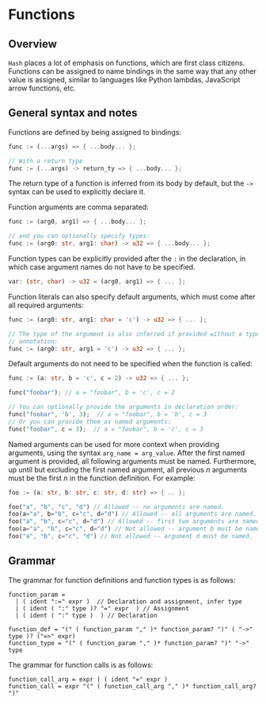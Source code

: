 # Functions

## Overview

`Hash` places a lot of emphasis on functions, which are first class citizens.
Functions can be assigned to name bindings in the same way that any other value is assigned, similar to languages like Python lambdas, JavaScript arrow functions, etc.

## General syntax and notes

Functions are defined by being assigned to bindings:

```rust
func := (...args) => { ...body... };

// With a return type
func := (...args) -> return_ty => { ...body... };
```

The return type of a function is inferred from its body by default, but the `->` syntax can be used to explicitly declare it.

Function arguments are comma separated:

```rust
func := (arg0, arg1) => { ...body... };

// and you can optionally specify types:
func := (arg0: str, arg1: char) -> u32 => { ...body... };
```

Function types can be explicitly provided after the `:` in the declaration, in which case argument names do not have to be specified.

```rust
var: (str, char) -> u32 = (arg0, arg1) => { ... };
```

Function literals can also specify default arguments, which must come after all required arguments:

```rust
func := (arg0: str, arg1: char = 'c') -> u32 => { ... };

// The type of the argument is also inferred if provided without a type
// annotation:
func := (arg0: str, arg1 = 'c') -> u32 => { ... };
```

Default arguments do not need to be specified when the function is called:
```rust
func := (a: str, b = 'c', c = 2) -> u32 => { ... };

func("foobar"); // a = "foobar", b = 'c', c = 2

// You can optionally provide the arguments in declaration order:
func("foobar", 'b', 3);  // a = "foobar", b = 'b', c = 3
// Or you can provide them as named arguments:
func("foobar", c = 3);  // a = "foobar", b = 'c', c = 3
```

Named arguments can be used for more context when providing arguments, using the syntax `arg_name = arg_value`.
After the first named argument is provided, all following arguments must be named.
Furthermore, up until but excluding the first named argument, all previous $n$ arguments must be the first $n$ in the function definition.
For example:
```rs
foo := (a: str, b: str, c: str, d: str) => { .. };

foo("a", "b", "c", "d") // Allowed -- no arguments are named.
foo(a="a", b="b", c="c", d="d") // Allowed -- all arguments are named.
foo("a", "b", c="c", d="d") // Allowed -- first two arguments are named.
foo(a="a", "b", c="c", d="d") // Not allowed -- argument b must be named if a is named.
foo("a", "b", c="c", "d") // Not allowed -- argument d must be named.
```

## Grammar

The grammar for function definitions and function types is as follows:

```
function_param =
  | ( ident ":=" expr )  // Declaration and assignment, infer type
  | ( ident ( ":" type )? "=" expr  ) // Assignment
  | ( ident ( ":" type )  ) // Declaration

function_def = "(" ( function_param "," )* function_param? ")" ( "->" type )? ("=>" expr)
function_type = "(" ( function_param "," )* function_param? ")" "->" type
```

The grammar for function calls is as follows:

```
function_call_arg = expr | ( ident "=" expr )
function_call = expr "(" ( function_call_arg "," )* function_call_arg? ")"
```
